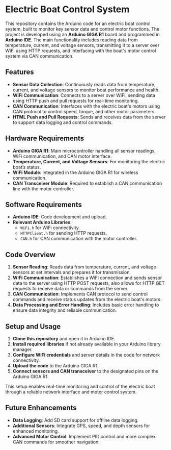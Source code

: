 # Electric Boat Control System

This repository contains the Arduino code for an electric boat control system, built to monitor key sensor data and control motor functions. The project is developed using an **Arduino GIGA R1** board and programmed in **Arduino IDE**. The main functionality includes reading data from temperature, current, and voltage sensors, transmitting it to a server over WiFi using HTTP requests, and interfacing with the boat's motor control system via CAN communication.

## Features

- **Sensor Data Collection**: Continuously reads data from temperature, current, and voltage sensors to monitor boat performance and health.
- **WiFi Communication**: Connects to a server over WiFi, sending data using HTTP push and pull requests for real-time monitoring.
- **CAN Communication**: Interfaces with the electric boat's motors using CAN protocol to control speed, torque, and other motor parameters.
- **HTML Push and Pull Requests**: Sends and receives data from the server to support data logging and control commands.

## Hardware Requirements

- **Arduino GIGA R1**: Main microcontroller handling all sensor readings, WiFi communication, and CAN motor interface.
- **Temperature, Current, and Voltage Sensors**: For monitoring the electric boat’s status.
- **WiFi Module**: Integrated in the Arduino GIGA R1 for wireless communication.
- **CAN Transceiver Module**: Required to establish a CAN communication line with the motor controller.

## Software Requirements

- **Arduino IDE**: Code development and upload.
- **Relevant Arduino Libraries**:
  - `WiFi.h` for WiFi connectivity.
  - `HTTPClient.h` for sending HTTP requests.
  - `CAN.h` for CAN communication with the motor controller.

## Code Overview

1. **Sensor Reading**: Reads data from temperature, current, and voltage sensors at set intervals and prepares it for transmission.
2. **WiFi Communication**: Establishes a WiFi connection and sends sensor data to the server using HTTP POST requests, also allows for HTTP GET requests to receive data or commands from the server.
3. **CAN Communication**: Implements CAN protocol to send control commands and receive status updates from the electric boat's motors.
4. **Data Processing and Error Handling**: Includes basic error handling to ensure data integrity and reliable communication.

## Setup and Usage

1. **Clone this repository** and open it in Arduino IDE.
2. **Install required libraries** if not already available in your Arduino library manager.
3. **Configure WiFi credentials** and server details in the code for network connectivity.
4. **Upload the code** to the Arduino GIGA R1.
5. **Connect sensors and CAN transceiver** to the designated pins on the Arduino GIGA R1.

This setup enables real-time monitoring and control of the electric boat through a reliable network interface and motor control system.

## Future Enhancements

- **Data Logging**: Add SD card support for offline data logging.
- **Additional Sensors**: Integrate GPS, speed, and depth sensors for enhanced monitoring.
- **Advanced Motor Control**: Implement PID control and more complex CAN commands for smoother navigation.
